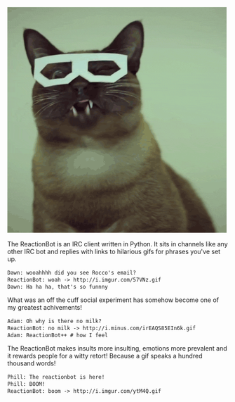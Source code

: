 
![Techno Cat](TheReactionBot.gif)

The ReactionBot is an IRC client written in Python. It sits in channels like any other
IRC bot and replies with links to hilarious gifs for phrases you've set up.

    Dawn: wooahhhh did you see Rocco's email?
    ReactionBot: woah -> http://i.imgur.com/57VNz.gif
    Dawn: Ha ha ha, that's so funnny


What was an off the cuff social experiment has somehow become one of my greatest achivements!

    Adam: Oh why is there no milk?
    ReactionBot: no milk -> http://i.minus.com/irEAQS85EIn6k.gif
    Adam: ReactionBot++ # how I feel

The ReactionBot makes insults more insulting, emotions more prevalent and it rewards people for a witty retort! Because a gif speaks a hundred thousand words!

    Phill: The reactionbot is here!
    Phill: BOOM!
    ReactionBot: boom -> http://i.imgur.com/ytM4Q.gif

